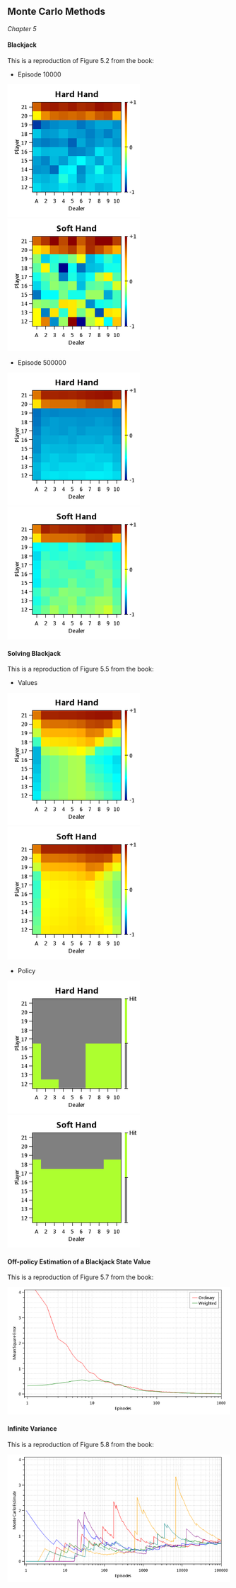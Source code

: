 ## Monte Carlo Methods

*Chapter 5*

#### Blackjack

This is a reproduction of Figure 5.2 from the book:

* Episode 10000

![Figure 5.2 - Blackjack (Episode 10000) - Hard Hand](images/Figure-5.2-Blackjack-HardHand-010000.png)
![Figure 5.2 - Blackjack (Episode 10000) - Soft Hand](images/Figure-5.2-Blackjack-SoftHand-010000.png)

* Episode 500000

![Figure 5.2 - Blackjack (Episode 500000) - Hard Hand](images/Figure-5.2-Blackjack-HardHand-500000.png)
![Figure 5.2 - Blackjack (Episode 500000) - Soft Hand](images/Figure-5.2-Blackjack-SoftHand-500000.png)

#### Solving Blackjack

This is a reproduction of Figure 5.5 from the book:

* Values

![Figure 5.5 - Solving Blackjack (Values) - Hard Hand](images/Figure-5.5-SolvingBlackjack-HardHand-Values.png)
![Figure 5.5 - Solving Blackjack (Values) - Soft Hand](images/Figure-5.5-SolvingBlackjack-SoftHand-Values.png)

* Policy

![Figure 5.5 - Solving Blackjack (Policy) - Hard Hand](images/Figure-5.5-SolvingBlackjack-HardHand-Policy.png)
![Figure 5.5 - Solving Blackjack (Policy) - Soft Hand](images/Figure-5.5-SolvingBlackjack-SoftHand-Policy.png)

#### Off-policy Estimation of a Blackjack State Value

This is a reproduction of Figure 5.7 from the book:

![Figure 5.7 - Off-policy Estimation of a Blackjack State Value](images/Figure-5.7-OffPolicyEstimationOfBlackjackStateValue.png)

#### Infinite Variance

This is a reproduction of Figure 5.8 from the book:

![Figure 5.8 - Infinite Variance](images/Figure-5.8-InfiniteVariance.png)
